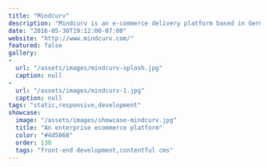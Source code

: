 ```yaml
---
title: "Mindcurv"
description: "Mindcurv is an e-commerce delivery platform based in Germany. They hired me to create their new website which was designed by [Nelleke van der Maas](https://www.behance.net/Nelleke) . This static website uses a variety of frameworks including [Contentful](https://www.contentful.com/) as a headless CMS and [Roots](http://roots.cx/) as a static site generator. These tools enabled us to create an incredibly flexible, fast and secure website."
date: "2016-05-30T19:12:00-07:00"
website: "http://www.mindcurv.com/"
featured: false
gallery:
-
  url: "/assets/images/mindcurv-splash.jpg"
  caption: null
-
  url: "/assets/images/mindcurv-1.jpg"
  caption: null
tags: "static,responsive,development"
showcase:
  image: "/assets/images/showcase-mindcurv.jpg"
  title: "An enterprise ecommerce platform"
  color: "#4d5868"
  order: 130
  tags: "front-end development,contentful cms"
---
```


